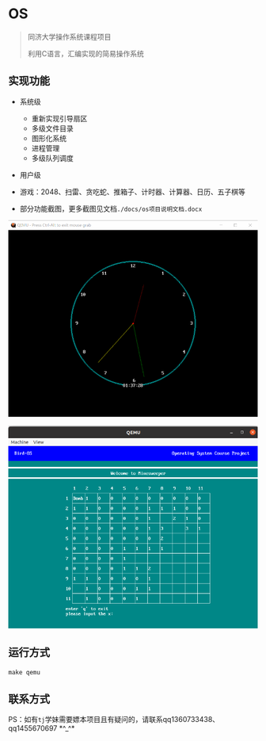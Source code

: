 # OS
> 同济大学操作系统课程项目
>
> 利用C语言，汇编实现的简易操作系统    

## 实现功能

- 系统级
  - 重新实现引导扇区
  - 多级文件目录
  - 图形化系统
  - 进程管理
  - 多级队列调度


- 用户级
  
- 游戏：2048、扫雷、贪吃蛇、推箱子、计时器、计算器、日历、五子棋等
  
- 部分功能截图，更多截图见文档`./docs/os项目说明文档.docx`

![clock](.\\img\\clock.gif)

![minesweeper](.\\img\\minesweeper.png)

## 运行方式

`make qemu`

## 联系方式

PS：如有`tj`学妹需要嫖本项目且有疑问的，请联系qq1360733438、qq1455670697 \*\^\_\^\*
